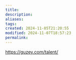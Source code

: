```yaml
---
title: 
description: 
aliases: 
tags: 
created: 2024-11-05T21:20:55
modified: 2024-11-07T18:57:23
permalink: 
---
```


https://guzey.com/talent/
